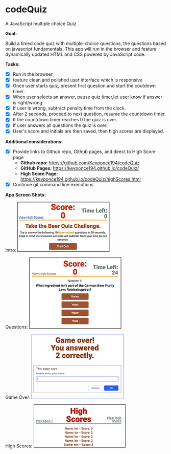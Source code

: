 # codeQuiz
A JavaScript multiple choice Quiz

**Goal:** 

Build a timed code quiz with multiple-choice questions, the questions based on javascript fundamentals. This app will run in the browser and feature dynamically updated HTML and CSS powered by JavaScript code. 

**Tasks:**

- [x] Run in the browser
- [x] feature clean and polished user interface which is responsive
- [x] Once user starts quiz, present first question and start the coutdown timer.
- [x] When user selects an answer, pause quiz timer,let user know if answer is right/wrong.
- [x] If user is wrong, subtract penalty time from the clock.
- [x] After 2 seconds, proceed to next question, resume the countdown timer.
- [x] If the countdown timer reaches 0 the quiz is over.
- [x] If user answers all questions the quiz is over.
- [x] User's score and initials are then saved, then high scores are displayed.

**Additional considerations:**

- [x] Provide links to Github repo, Github pages, and direct to High Score page
    * **Github repo:** https://github.com/Kevponce194/codeQuiz
    * **GitHub Pages:** https://kevponce194.github.io/codeQuiz/
    * **High Score Page:** https://kevponce194.github.io/codeQuiz/highScores.html
- [x] Continue git command line executions

**App Screen Shots:**

Intro: 
![Intro](readMeAssets/intro.png) 

Questions: 
![Questions](readMeAssets/questions.png)

Game Over: 
![Game Over](readMeAssets/gameOver.png)

High Scores: 
![High Scores](readMeAssets/HiScores.png)
